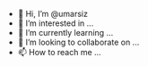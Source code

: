 - 👋 Hi, I’m @umarsiz
- 👀 I’m interested in ...
- 🌱 I’m currently learning ...
- 💞️ I’m looking to collaborate on ...
- 📫 How to reach me ...

<!---
umarsiz/umarsiz is a ✨ special ✨ repository because its `README.md` (this file) appears on your GitHub profile.
You can click the Preview link to take a look at your changes.
--->
